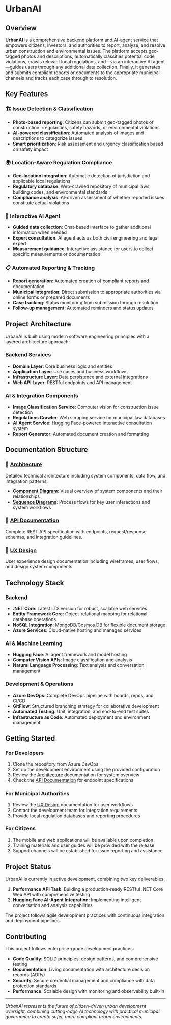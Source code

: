 # UrbanAI

## Overview

**UrbanAI** is a comprehensive backend platform and AI-agent service that empowers citizens, investors, and authorities to report, analyze, and resolve urban construction and environmental issues. The platform accepts geo-tagged photos and descriptions, automatically classifies potential code violations, crawls relevant local regulations, and—via an interactive AI agent—guides users through any additional data collection. Finally, it generates and submits compliant reports or documents to the appropriate municipal channels and tracks each case through to resolution.

## Key Features

### 🏗️ Issue Detection & Classification
- **Photo-based reporting**: Citizens can submit geo-tagged photos of construction irregularities, safety hazards, or environmental violations
- **AI-powered classification**: Automated analysis of images and descriptions to categorize issues
- **Smart prioritization**: Risk assessment and urgency classification based on safety impact

### 🌍 Location-Aware Regulation Compliance
- **Geo-location integration**: Automatic detection of jurisdiction and applicable local regulations
- **Regulatory database**: Web-crawled repository of municipal laws, building codes, and environmental standards
- **Compliance analysis**: AI-driven assessment of whether reported issues constitute actual violations

### 🤖 Interactive AI Agent
- **Guided data collection**: Chat-based interface to gather additional information when needed
- **Expert consultation**: AI agent acts as both civil engineering and legal expert
- **Measurement guidance**: Interactive assistance for users to collect specific measurements or documentation

### 📋 Automated Reporting & Tracking
- **Report generation**: Automated creation of compliant reports and documentation
- **Municipal integration**: Direct submission to appropriate authorities via online forms or prepared documents
- **Case tracking**: Status monitoring from submission through resolution
- **Follow-up management**: Automated reminders and status updates

## Project Architecture

UrbanAI is built using modern software engineering principles with a layered architecture approach:

### Backend Services
- **Domain Layer**: Core business logic and entities
- **Application Layer**: Use cases and business workflows
- **Infrastructure Layer**: Data persistence and external integrations
- **Web API Layer**: RESTful endpoints and API management

### AI & Integration Components
- **Image Classification Service**: Computer vision for construction issue detection
- **Regulations Crawler**: Web scraping service for municipal law databases
- **AI Agent Service**: Hugging Face-powered interactive consultation system
- **Report Generator**: Automated document creation and formatting

## Documentation Structure

### 📐 [Architecture](/Architecture)
Detailed technical architecture including system components, data flow, and integration patterns.

- **[Component Diagram](/Architecture/Component-Diagram)**: Visual overview of system components and their relationships
- **[Sequence Diagrams](/Architecture/Sequence-Diagrams)**: Process flows for key user interactions and system workflows

### 🔧 [API Documentation](/API)
Complete REST API specification with endpoints, request/response schemas, and integration guidelines.

### 🎨 [UX Design](/UX-Design)
User experience design documentation including wireframes, user flows, and design system components.

## Technology Stack

### Backend
- **.NET Core**: Latest LTS version for robust, scalable web services
- **Entity Framework Core**: Object-relational mapping for relational database operations
- **NoSQL Integration**: MongoDB/Cosmos DB for flexible document storage
- **Azure Services**: Cloud-native hosting and managed services

### AI & Machine Learning
- **Hugging Face**: AI agent framework and model hosting
- **Computer Vision APIs**: Image classification and analysis
- **Natural Language Processing**: Text analysis and conversation management

### Development & Operations
- **Azure DevOps**: Complete DevOps pipeline with boards, repos, and CI/CD
- **GitFlow**: Structured branching strategy for collaborative development
- **Automated Testing**: Unit, integration, and end-to-end test suites
- **Infrastructure as Code**: Automated deployment and environment management

## Getting Started

### For Developers
1. Clone the repository from Azure DevOps
2. Set up the development environment using the provided configuration
3. Review the [Architecture](/Architecture) documentation for system overview
4. Check the [API Documentation](/API) for endpoint specifications

### For Municipal Authorities
1. Review the [UX Design](/UX-Design) documentation for user workflows
2. Contact the development team for integration requirements
3. Provide local regulation databases and reporting procedures

### For Citizens
1. The mobile and web applications will be available upon completion
2. Training materials and user guides will be provided with the release
3. Support channels will be established for issue reporting and assistance

## Project Status

UrbanAI is currently in active development, combining two key deliverables:

1. **Performance API Task**: Building a production-ready RESTful .NET Core Web API with comprehensive testing
2. **Hugging Face AI-Agent Integration**: Implementing intelligent conversation and analysis capabilities

The project follows agile development practices with continuous integration and deployment pipelines.

## Contributing

This project follows enterprise-grade development practices:

- **Code Quality**: SOLID principles, design patterns, and comprehensive testing
- **Documentation**: Living documentation with architecture decision records (ADRs)
- **Security**: Secure credential management and compliance with data protection standards
- **Performance**: Scalable design with monitoring and observability built-in

---

*UrbanAI represents the future of citizen-driven urban development oversight, combining cutting-edge AI technology with practical municipal governance to create safer, more compliant urban environments.*
